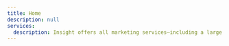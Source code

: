 ```yaml
---
title: Home
description: null
services:
  description: Insight offers all marketing services—including a large commercial video and photography studio—under one roof. Plus, you’ll gain access to a full-service team with specialized skillsets who are dedicated to making marketing an efficient, effective—and overall positive—experience.
---
```

